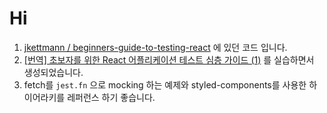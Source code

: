 # Hi

1. [jkettmann / beginners-guide-to-testing-react](https://github.com/jkettmann/beginners-guide-to-testing-react) 에 있던 코드 입니다.
1. [[번역] 초보자를 위한 React 어플리케이션 테스트 심층 가이드 (1)](https://blog.rhostem.com/posts/2020-10-14-beginners-guide-to-testing-react-1) 를 실습하면서 생성되었습니다.
1. fetch를 `jest.fn` 으로 mocking 하는 예제와 styled-components를 사용한 하이어라키를 레퍼런스 하기 좋습니다.
